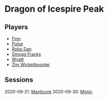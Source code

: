 # Dragon of Icespire Peak

## Players

- [Finn](people/finn.md)
- [Pulse](people/pulse.md)
- [Robo Dan](people/robodan.md)
- [Smogg Fracks](people/smogg.md)
- [Wyatt](people/wyatt.md)
- [Zim Wicketbooster](people/zim.md)

## Sessions

2020-09-21: [Manticore](sessions/20200921.md)
2020-09-30: [Mimic](sessions/20200930.md)
